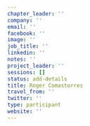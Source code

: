 ```yaml
---
chapter_leader: ''
company: ''
email: ''
facebook: ''
image: ''
job_title: ''
linkedin: ''
notes: ''
project_leader: ''
sessions: []
status: add-details
title: Roger Comastorres
travel_from: ''
twitter: ''
type: participant
website: ''
---
```


<!-- put more details about participant here -->